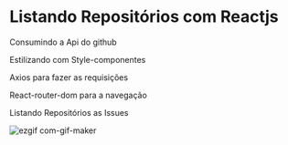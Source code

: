  # Listando Repositórios com Reactjs

Consumindo a Api do github

Estilizando com Style-componentes

Axios para fazer as requisições

React-router-dom para a navegação

Listando Repositórios as Issues

![ezgif com-gif-maker](https://user-images.githubusercontent.com/12057248/66528129-320a9a00-ead5-11e9-99ab-c1fb727a2186.gif)

